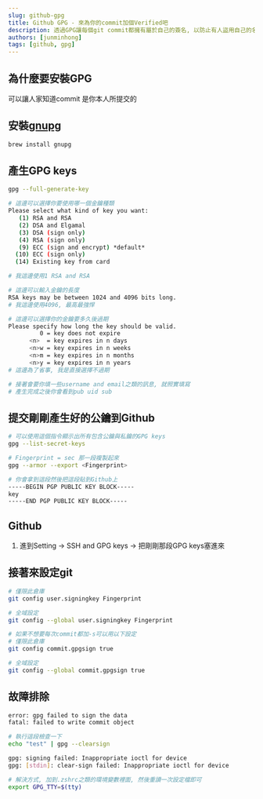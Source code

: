 ```yaml
---
slug: github-gpg
title: Github GPG - 來為你的commit加個Verified吧
description: 透過GPG讓每個git commit都擁有屬於自己的簽名, 以防止有人盜用自己的名稱
authors: [junminhong]
tags: [github, gpg]
---
```

## 為什麼要安裝GPG

可以讓人家知道commit 是你本人所提交的

## 安裝[gnupg](https://gnupg.org/)

```bash
brew install gnupg
```

## 產生GPG keys

```bash
gpg --full-generate-key
```

```bash
# 這邊可以選擇你要使用哪一個金鑰種類
Please select what kind of key you want:
   (1) RSA and RSA
   (2) DSA and Elgamal
   (3) DSA (sign only)
   (4) RSA (sign only)
   (9) ECC (sign and encrypt) *default*
  (10) ECC (sign only)
  (14) Existing key from card

# 我這邊使用1 RSA and RSA

# 這邊可以輸入金鑰的長度
RSA keys may be between 1024 and 4096 bits long.
# 我這邊使用4096, 最高最強悍

# 這邊可以選擇你的金鑰要多久後過期
Please specify how long the key should be valid.
         0 = key does not expire
      <n>  = key expires in n days
      <n>w = key expires in n weeks
      <n>m = key expires in n months
      <n>y = key expires in n years
# 這邊為了省事, 我是直接選擇不過期

# 接著會要你填一些username and email之類的訊息, 就照實填寫
# 產生完成之後你會看到pub uid sub
```

## 提交剛剛產生好的公鑰到Github

```bash
# 可以使用這個指令顯示出所有包含公鑰與私鑰的GPG keys
gpg --list-secret-keys

# Fingerprint = sec 那一段複製起來
gpg --armor --export <Fingerprint>

# 你會拿到這段然後把這段貼到Github上
-----BEGIN PGP PUBLIC KEY BLOCK-----
key
-----END PGP PUBLIC KEY BLOCK-----
```

## Github

1. 進到Setting → SSH and GPG keys → 把剛剛那段GPG keys塞進來

## 接著來設定git

```bash
# 僅限此倉庫
git config user.signingkey Fingerprint

# 全域設定
git config --global user.signingkey Fingerprint

# 如果不想要每次commit都加-s可以用以下設定
# 僅限此倉庫
git config commit.gpgsign true

# 全域設定
git config --global commit.gpgsign true
```

## 故障排除

```bash
error: gpg failed to sign the data
fatal: failed to write commit object

# 執行這段檢查一下
echo "test" | gpg --clearsign

gpg: signing failed: Inappropriate ioctl for device
gpg: [stdin]: clear-sign failed: Inappropriate ioctl for device

# 解決方式, 加到.zshrc之類的環境變數裡面, 然後重讀一次設定檔即可
export GPG_TTY=$(tty)
```
